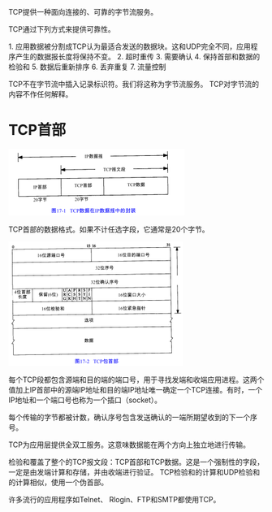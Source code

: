 TCP提供一种面向连接的、可靠的字节流服务。

TCP通过下列方式来提供可靠性。

1. 应用数据被分割成TCP认为最适合发送的数据块。这和UDP完全不同，应用程序产生的数据报长度将保持不变。
2. 超时重传
3. 需要确认
4. 保持首部和数据的检验和
5. 数据后重新排序
6. 丢弃重复
7. 流量控制

TCP不在字节流中插入记录标识符。我们将这称为字节流服务。 TCP对字节流的内容不作任何解释。

# TCP首部

![graphic](img/chap17/img0.png)

TCP首部的数据格式。如果不计任选字段，它通常是20个字节。

![graphic](img/chap17/img1.png)

每个TCP段都包含源端和目的端的端口号，用于寻找发端和收端应用进程。这两个值加上IP首部中的源端IP地址和目的端IP地址唯一确定一个TCP连接。有时，一个IP地址和一个端口号也称为一个插口（socket）。

每个传输的字节都被计数，确认序号包含发送确认的一端所期望收到的下一个序号。

TCP为应用层提供全双工服务。这意味数据能在两个方向上独立地进行传输。

检验和覆盖了整个的TCP报文段：TCP首部和TCP数据。这是一个强制性的字段，一定是由发端计算和存储，并由收端进行验证。 TCP检验和的计算和UDP检验和的计算相似，使用一个伪首部。

许多流行的应用程序如Telnet、 Rlogin、FTP和SMTP都使用TCP。